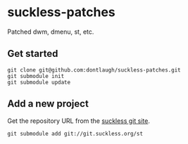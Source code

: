 # suckless-patches

Patched dwm, dmenu, st, etc.

## Get started

```
git clone git@github.com:dontlaugh/suckless-patches.git
git submodule init
git submodule update
```

## Add a new project

Get the repository URL from the [suckless git site](https://git.suckless.org/).

```
git submodule add git://git.suckless.org/st
```


